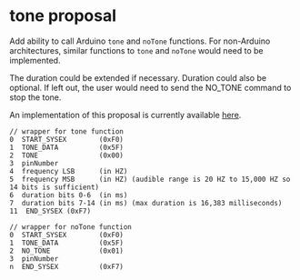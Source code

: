 tone proposal
===

Add ability to call Arduino `tone` and `noTone` functions. For non-Arduino architectures,
similar functions to `tone` and `noTone` would need to be implemented.

The duration could be extended if necessary. Duration could also be optional. If
left out, the user would need to send the NO_TONE command to stop the tone.

An implementation of this proposal is currently available [here](https://github.com/firmata/arduino/compare/configurable...tone).

```
// wrapper for tone function
0  START_SYSEX        (0xF0)
1  TONE_DATA          (0x5F)
2  TONE               (0x00)
3  pinNumber
4  frequency LSB      (in HZ)
5  frequency MSB      (in HZ) (audible range is 20 HZ to 15,000 HZ so 14 bits is sufficient)
6  duration bits 0-6  (in ms)
7  duration bits 7-14 (in ms) (max duration is 16,383 milliseconds)
11  END_SYSEX (0xF7)
```

```
// wrapper for noTone function
0  START_SYSEX        (0xF0)
1  TONE_DATA          (0x5F)
2  NO_TONE            (0x01)
3  pinNumber
n  END_SYSEX          (0xF7)
```
